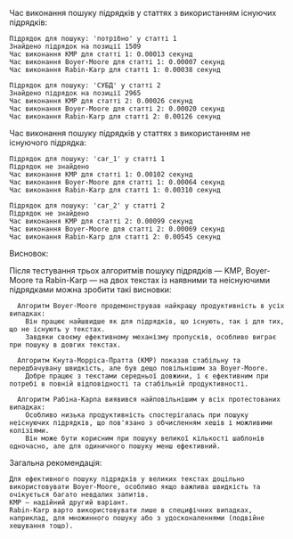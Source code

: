 Час виконання пошуку підрядків у статтях з використанням існуючих підрядків:

    Підрядок для пошуку: 'потрібно' у статті 1
    Знайдено підрядок на позиції 1509
    Час виконання KMP для статті 1: 0.00013 секунд
    Час виконання Boyer-Moore для статті 1: 0.00007 секунд
    Час виконання Rabin-Karp для статті 1: 0.00038 секунд

    Підрядок для пошуку: 'СУБД' у статті 2
    Знайдено підрядок на позиції 2965
    Час виконання KMP для статті 2: 0.00026 секунд
    Час виконання Boyer-Moore для статті 2: 0.00020 секунд
    Час виконання Rabin-Karp для статті 2: 0.00126 секунд

Час виконання пошуку підрядків у статтях з використанням не існуючого підрядка:

    Підрядок для пошуку: 'car_1' у статті 1
    Підрядок не знайдено
    Час виконання KMP для статті 1: 0.00102 секунд
    Час виконання Boyer-Moore для статті 1: 0.00064 секунд
    Час виконання Rabin-Karp для статті 1: 0.00310 секунд

    Підрядок для пошуку: 'car_2' у статті 2
    Підрядок не знайдено
    Час виконання KMP для статті 2: 0.00099 секунд
    Час виконання Boyer-Moore для статті 2: 0.00069 секунд
    Час виконання Rabin-Karp для статті 2: 0.00545 секунд

Висновок:

  Після тестування трьох алгоритмів пошуку підрядків — KMP, Boyer-Moore та Rabin-Karp — на двох текстах із наявними та неіснуючими підрядками можна зробити такі висновки:
      
      Алгоритм Boyer-Moore продемонстрував найкращу продуктивність в усіх випадках:
        Він працює найшвидше як для підрядків, що існують, так і для тих, що не існують у текстах.
        Завдяки своєму ефективному механізму пропусків, особливо виграє при пошуку в довгих текстах.
      
      Алгоритм Кнута-Морріса-Пратта (KMP) показав стабільну та передбачувану швидкість, але був дещо повільнішим за Boyer-Moore.
        Добре працює з текстами середньої довжини, і є ефективним при потребі в повній відповідності та стабільній продуктивності.
      
      Алгоритм Рабіна-Карпа виявився найповільнішим у всіх протестованих випадках:
        Особливо низька продуктивність спостерігалась при пошуку неіснуючих підрядків, що пов'язано з обчисленням хешів і можливими колізіями.
        Він може бути корисним при пошуку великої кількості шаблонів одночасно, але для одиничного пошуку менш ефективний.

Загальна рекомендація:

    Для ефективного пошуку підрядків у великих текстах доцільно використовувати Boyer-Moore, особливо якщо важлива швидкість та очікується багато невдалих запитів.
    KMP — надійний другий варіант.
    Rabin-Karp варто використовувати лише в специфічних випадках, наприклад, для множинного пошуку або з удосконаленнями (подвійне хешування тощо).
